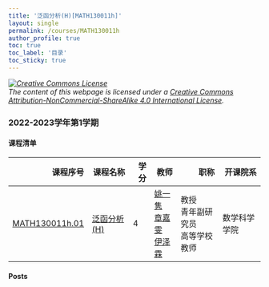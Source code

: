 ```yaml
---
title: '泛函分析(H)[MATH130011h]'
layout: single
permalink: /courses/MATH130011h
author_profile: true
toc: true
toc_label: '目录'
toc_sticky: true
---
```



<div class='notice--warning'>
	<p><i><a rel='license' href='http://creativecommons.org/licenses/by-nc-sa/4.0/'><img alt='Creative Commons License' style='border-width:0' src='https://i.creativecommons.org/l/by-nc-sa/4.0/88x31.png' /></a><br /> The content of this webpage is licensed under a <a rel='license' href='http://creativecommons.org/licenses/by-nc-sa/4.0/'>Creative Commons Attribution-NonCommercial-ShareAlike 4.0 International License</a>.</i></p>
</div>

### 2022-2023学年第1学期


#### 课程清单

<div style='text-align: center;' id='MATH130011h_2223F'> <table id='MATH130011h_2223F_table'>
  <thead>
    <tr style="text-align: right;">
      <th>课程序号</th>
      <th>课程名称</th>
      <th>学分</th>
      <th>教师</th>
      <th>职称</th>
      <th>开课院系</th>
    </tr>
  </thead>
  <tbody>
    <tr>
      <td><a href='https://fdu-math.github.io/courses/class-id/MATH130011h-01'>MATH130011h.01</a></td>
      <td><a href='https://fdu-math.github.io/courses/MATH130011h'>泛函分析(H)</a></td>
      <td>4</td>
      <td><a href='https://fdu-math.github.io/teachers/姚一隽'>姚一隽</a><br /><a href='https://fdu-math.github.io/teachers/章嘉雯'>章嘉雯</a><br /><a href='https://fdu-math.github.io/teachers/伊泽霖'>伊泽霖</a></td>
      <td>教授<br />青年副研究员<br />高等学校教师</td>
      <td>数学科学学院</td>
    </tr>
  </tbody>
</table></div>

#### Posts


